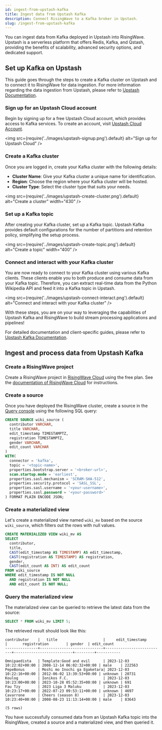 ```yaml
---
id: ingest-from-upstash-kafka
title: Ingest data from Upstash Kafka
description: Connect RisingWave to a Kafka broker in Upstash.
slug: /ingest-from-upstash-kafka
---
```

<head>
  <link rel="canonical" href="https://docs.risingwave.com/docs/current/ingest-from-upstash-kafka/" />
</head>

You can ingest data from Kafka deployed in Upstash into RisingWave. Upstash is a serverless platform that offers Redis, Kafka, and Qstash, providing the benefits of scalability, advanced security options, and dedicated support.

## Set up Kafka on Upstash

This guide goes through the steps to create a Kafka cluster on Upstash and to connect it to RisingWave for data ingestion. For more information regarding the data ingestion from Upstash, please refer to [Upstash Documentation](https://upstash.com/docs/kafka/overall/getstarted).

### Sign up for an Upstash Cloud account

Begin by signing up for a free Upstash Cloud account, which provides access to Kafka services. To create an account, visit [Upstash Cloud Account](https://console.upstash.com/kafka).

<img
  src={require('../images/upstash-signup.png').default}
  alt="Sign up for Upstash Cloud"
/>

### Create a Kafka cluster

Once you are logged in, create your Kafka cluster with the following details:

- **Cluster Name**: Give your Kafka cluster a unique name for identification.
- **Region**: Choose the region where your Kafka cluster will be hosted.
- **Cluster Type**: Select the cluster type that suits your needs.

<img
  src={require('../images/upstash-create-cluster.png').default}
  alt="Create a cluster"
  width="430"
/>

### Set up a Kafka topic

After creating your Kafka cluster, set up a Kafka topic. Upstash Kafka provides default configurations for the number of partitions and retention policy, simplifying the setup process.

<img
  src={require('../images/upstash-create-topic.png').default}
  alt="Create a topic"
  width="400"
/>

### Connect and interact with your Kafka cluster

You are now ready to connect to your Kafka cluster using various Kafka clients. These clients enable you to both produce and consume data from your Kafka topic. Therefore, you can extract real-time data from the Python Wikipedia API and feed it into a Kafka topic in Upstash.

<img
  src={require('../images/upstash-connect-interact.png').default}
  alt="Connect and interact with your Kafka cluster"
/>

With these steps, you are on your way to leveraging the capabilities of Upstash Kafka and RisingWave to build stream processing applications and pipelines!

For detailed documentation and client-specific guides, please refer to [Upstash Kafka Documentation](https://upstash.com/docs/kafka).

## Ingest and process data from Upstash Kafka

### Create a RisingWave project

Create a RisingWave project in [RisingWave Cloud](https://cloud.risingwave.com/) using the free plan. See the [documentation of RisingWave Cloud](/cloud/manage-projects/) for instructions.

### Create a source

Once you have deployed the RisingWave cluster, create a source in the [Query console](/cloud/console-overview/) using the following SQL query:

```sql
CREATE SOURCE wiki_source (
  contributor VARCHAR,
  title VARCHAR,
  edit_timestamp TIMESTAMPTZ,
  registration TIMESTAMPTZ,
  gender VARCHAR,
  edit_count VARCHAR
)
WITH(
  connector = 'kafka',
  topic = '<topic-name>', 
  properties.bootstrap.server = '<broker-url>', 
  scan.startup.mode = 'earliest', 
  properties.sasl.mechanism = 'SCRAM-SHA-512', 
  properties.security.protocol = 'SASL_SSL', 
  properties.sasl.username = '<your-username>', 
  properties.sasl.password = '<your-password>'
) FORMAT PLAIN ENCODE JSON;
```

### Create a materialized view

Let's create a materialized view named `wiki_mv` based on the source `wiki_source`, which filters out the rows with null values.

```sql
CREATE MATERIALIZED VIEW wiki_mv AS
SELECT  
  contributor,
  title,
  CAST(edit_timestamp AS TIMESTAMP) AS edit_timestamp,
  CAST(registration AS TIMESTAMP) AS registration,
  gender,
  CAST(edit_count AS INT) AS edit_count
FROM wiki_source
WHERE edit_timestamp IS NOT NULL
  AND registration IS NOT NULL
  AND edit_count IS NOT NULL;
```

### Query the materialized view

The materialized view can be queried to retrieve the latest data from the source:

```sql
SELECT * FROM wiki_mv LIMIT 5;
```

The retrieved result should look like this:

```
contributor    |   title                     |     edit_timestamp             |       registration        | gender  | edit_count
---------------+-----------------------------+---------------------------+---------------------------+---------+-----------

Omnipaedista   | Template:Good and evil      | 2023-12-03 10:22:02+00:00 | 2008-12-14 06:02:32+00:00 | male    | 222563
PepeBonus      | Moshi mo Inochi ga Egaketara| 2023-12-03 10:22:16+00:00 | 2012-06-02 13:39:53+00:00 | unknown | 20731
Koulog         | Ionikos F.C.                | 2023-12-03 10:23:00+00:00 | 2023-10-28 05:52:35+00:00 | unknown | 691
Fau Tzy        | 2023 Liga 3 Maluku          | 2023-12-03 10:23:17+00:00 | 2022-07-23 09:53:11+00:00 | unknown | 4697
Cavarrone      | Cheers (season 8)           | 2023-12-03 10:23:40+00:00 | 2008-08-23 11:13:14+00:00 | male    | 83643

(5 rows)
```

You have successfully consumed data from an Upstash Kafka topic into the RisingWave, created a source and a materialized view, and then queried it.
